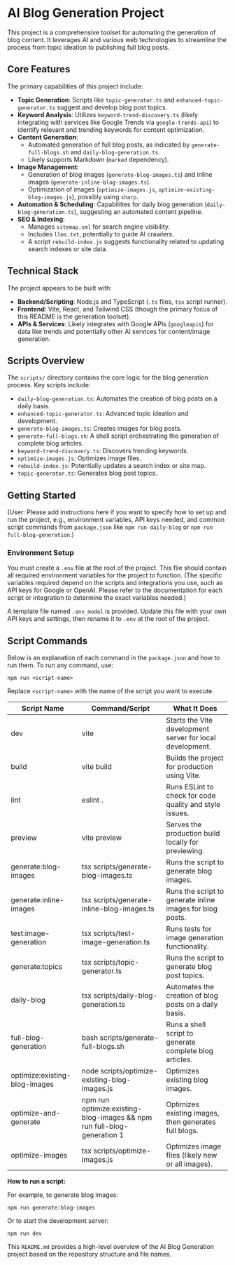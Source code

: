 # AI Blog Generation Project

This project is a comprehensive toolset for automating the generation of blog content. It leverages AI and various web technologies to streamline the process from topic ideation to publishing full blog posts.

## Core Features

The primary capabilities of this project include:

*   **Topic Generation**: Scripts like `topic-generator.ts` and `enhanced-topic-generator.ts` suggest and develop blog post topics.
*   **Keyword Analysis**: Utilizes `keyword-trend-discovery.ts` (likely integrating with services like Google Trends via `google-trends-api`) to identify relevant and trending keywords for content optimization.
*   **Content Generation**:
    *   Automated generation of full blog posts, as indicated by `generate-full-blogs.sh` and `daily-blog-generation.ts`.
    *   Likely supports Markdown (`marked` dependency).
*   **Image Management**:
    *   Generation of blog images (`generate-blog-images.ts`) and inline images (`generate-inline-blog-images.ts`).
    *   Optimization of images (`optimize-images.js`, `optimize-existing-blog-images.js`), possibly using `sharp`.
*   **Automation & Scheduling**: Capabilities for daily blog generation (`daily-blog-generation.ts`), suggesting an automated content pipeline.
*   **SEO & Indexing**:
    *   Manages `sitemap.xml` for search engine visibility.
    *   Includes `llms.txt`, potentially to guide AI crawlers.
    *   A script `rebuild-index.js` suggests functionality related to updating search indexes or site data.

## Technical Stack

The project appears to be built with:

*   **Backend/Scripting**: Node.js and TypeScript (`.ts` files, `tsx` script runner).
*   **Frontend**: Vite, React, and Tailwind CSS (though the primary focus of this README is the generation toolset).
*   **APIs & Services**: Likely integrates with Google APIs (`googleapis`) for data like trends and potentially other AI services for content/image generation.

## Scripts Overview

The `scripts/` directory contains the core logic for the blog generation process. Key scripts include:

*   `daily-blog-generation.ts`: Automates the creation of blog posts on a daily basis.
*   `enhanced-topic-generator.ts`: Advanced topic ideation and development.
*   `generate-blog-images.ts`: Creates images for blog posts.
*   `generate-full-blogs.sh`: A shell script orchestrating the generation of complete blog articles.
*   `keyword-trend-discovery.ts`: Discovers trending keywords.
*   `optimize-images.js`: Optimizes image files.
*   `rebuild-index.js`: Potentially updates a search index or site map.
*   `topic-generator.ts`: Generates blog post topics.

## Getting Started

(User: Please add instructions here if you want to specify how to set up and run the project, e.g., environment variables, API keys needed, and common script commands from `package.json` like `npm run daily-blog` or `npm run full-blog-generation`.)

### Environment Setup

You must create a `.env` file at the root of the project. This file should contain all required environment variables for the project to function. (The specific variables required depend on the scripts and integrations you use, such as API keys for Google or OpenAI. Please refer to the documentation for each script or integration to determine the exact variables needed.)

A template file named `.env_model` is provided. Update this file with your own API keys and settings, then rename it to `.env` at the root of the project.

## Script Commands

Below is an explanation of each command in the `package.json` and how to run them. To run any command, use:

```
npm run <script-name>
```

Replace `<script-name>` with the name of the script you want to execute.

| Script Name                      | Command/Script                                      | What It Does                                                                                   |
|----------------------------------|-----------------------------------------------------|------------------------------------------------------------------------------------------------|
| dev                              | vite                                                | Starts the Vite development server for local development.                                      |
| build                            | vite build                                          | Builds the project for production using Vite.                                                  |
| lint                             | eslint .                                            | Runs ESLint to check for code quality and style issues.                                        |
| preview                          | vite preview                                        | Serves the production build locally for previewing.                                            |
| generate:blog-images             | tsx scripts/generate-blog-images.ts                 | Runs the script to generate blog images.                                                       |
| generate:inline-images           | tsx scripts/generate-inline-blog-images.ts          | Runs the script to generate inline images for blog posts.                                      |
| test:image-generation            | tsx scripts/test-image-generation.ts                | Runs tests for image generation functionality.                                                 |
| generate:topics                  | tsx scripts/topic-generator.ts                      | Runs the script to generate blog post topics.                                                  |
| daily-blog                       | tsx scripts/daily-blog-generation.ts                | Automates the creation of blog posts on a daily basis.                                         |
| full-blog-generation             | bash scripts/generate-full-blogs.sh                 | Runs a shell script to generate complete blog articles.                                        |
| optimize:existing-blog-images    | node scripts/optimize-existing-blog-images.js       | Optimizes existing blog images.                                                                |
| optimize-and-generate            | npm run optimize:existing-blog-images && npm run full-blog-generation 1 | Optimizes existing images, then generates full blogs.                                          |
| optimize-images                  | tsx scripts/optimize-images.js                      | Optimizes image files (likely new or all images).                                              |

**How to run a script:**

For example, to generate blog images:

```
npm run generate:blog-images
```

Or to start the development server:

```
npm run dev
```

This `README.md` provides a high-level overview of the AI Blog Generation project based on the repository structure and file names. 